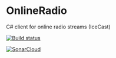 # OnlineRadio
C# client for online radio streams (IceCast)

[![Build status](https://ci.appveyor.com/api/projects/status/9xma0y91eq6opykd/branch/master?svg=true)](https://ci.appveyor.com/project/jackpoz/onlineradio/branch/master)

[![SonarCloud](https://sonarcloud.io/api/project_badges/measure?project=OnlineRadio&metric=alert_status)](https://sonarcloud.io/dashboard?id=OnlineRadio)
